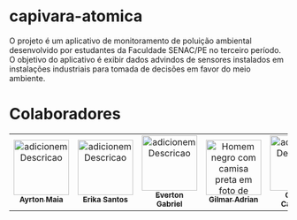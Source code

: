 # capivara-atomica
O projeto é um aplicativo de monitoramento de poluição ambiental desenvolvido por estudantes da Faculdade SENAC/PE no terceiro período. O objetivo do aplicativo é exibir dados advindos de sensores instalados em instalações industriais para tomada de decisões em favor do meio ambiente.

# Colaboradores
<table>
  <tr>
    <td align="center"><a href="https://github.com/AyrtonMaia0"><img src="https://avatars.githubusercontent.com/u/98968093?v=4" width="100px;" alt="adicionemDescricao"/><br /><sub><b>Ayrton Maia</b></sub></a></td>
    <td align="center"><a href="https://www.linkedin.com/in/erika-santos-84566224a/"><img src="https://media.licdn.com/dms/image/D4D03AQHu3JFCnRsfbQ/profile-displayphoto-shrink_400_400/0/1680357124836?e=1685577600&v=beta&t=ywU3bXAsEvXyuek0pBeH6jKbJjjVgzLGF3a9kVy4p4k" width="100px;" alt="adicionemDescricao"/><br /><sub><b>Erika Santos</b></sub></a></td>
    <td align="center"><a href="https://github.com/Spatialcaver"><img src="https://avatars.githubusercontent.com/u/101186168?v=4" width="100px;" alt="adicionemDescricao"/><br /><sub><b>Everton Gabriel</b></sub></a></td>
    <td align="center"><a href="https://www.linkedin.com/in/brazadrian"><img src="https://avatars.githubusercontent.com/u/60609409?v=4" width="100px;" alt="Homem negro com camisa preta em foto de perfil"/><br /><sub><b>Gilmar Adrian</b></sub></a></td>
    <td align="center"><a href="https://www.linkedin.com/in/queziacssilva/"><img src="https://media.licdn.com/dms/image/C4E03AQEIDBUQHKvnIQ/profile-displayphoto-shrink_400_400/0/1653488356920?e=1685577600&v=beta&t=wVJMnRqlaYBPN82b3SsussxNZ2_4tkdVjr-nur0l4eI" width="100px;" alt="adicionemDescricao"/><br /><sub><b>Quézia Cassiano</b></sub></a></td>
    <td align="center"><a href="https://github.com/Karolayne-silva"><img src="https://avatars.githubusercontent.com/u/96891482?v=4" width="100px;" alt="adicionemDescricao"/><br /><sub><b>Karolayne Silva</b></sub></a></td>
    <td align="center"><a href="https://www.linkedin.com/in/l%C3%ADvia-vit%C3%B3ria-6a5771230/"><img src="https://avatars.githubusercontent.com/u/114452531?v=4" width="100px;" alt="adicionemDescricao"/><br /><sub><b>Livia Vitória</b></sub></a></td>
    <td align="center"><a href="https://www.linkedin.com/in/wildestmaii/"><img src="https://avatars.githubusercontent.com/u/52250674?v=4" width="100px;" alt="adicionemDescricao"/><br /><sub><b>Maiara Meneses</b></sub></a></td>
  </tr>
